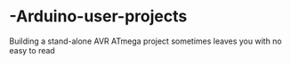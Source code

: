 # -Arduino-user-projects
Building a stand-alone AVR ATmega project sometimes leaves you with no easy to read
